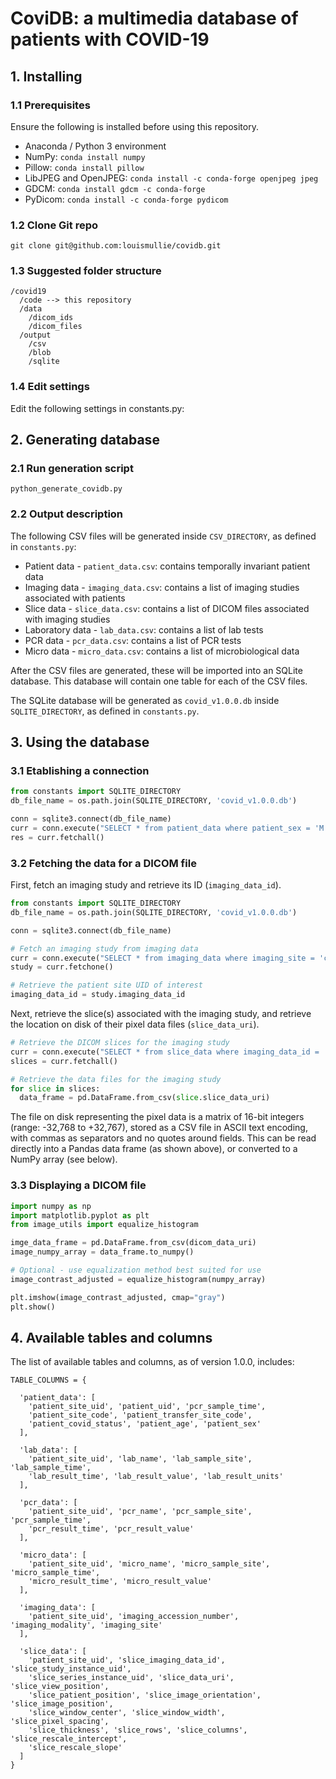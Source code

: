 # CoviDB: a multimedia database of patients with COVID-19

## 1. Installing

### 1.1 Prerequisites

Ensure the following is installed before using this repository.

- Anaconda / Python 3 environment
- NumPy: `conda install numpy`
- Pillow: `conda install pillow`
- LibJPEG and OpenJPEG: `conda install -c conda-forge openjpeg jpeg`
- GDCM: `conda install gdcm -c conda-forge`
- PyDicom: `conda install -c conda-forge pydicom`

### 1.2 Clone Git repo

`git clone git@github.com:louismullie/covidb.git`

### 1.3 Suggested folder structure

```
/covid19
  /code --> this repository
  /data
    /dicom_ids
    /dicom_files
  /output
    /csv
    /blob
    /sqlite
```

### 1.4 Edit settings

Edit the following settings in constants.py:

## 2. Generating database

### 2.1 Run generation script

`python_generate_covidb.py`

### 2.2 Output description

The following CSV files will be generated inside `CSV_DIRECTORY`, as defined in `constants.py`:

- Patient data - `patient_data.csv`: contains temporally invariant patient data
- Imaging data - `imaging_data.csv`: contains a list of imaging studies associated with patients
- Slice data - `slice_data.csv`: contains a list of DICOM files associated with imaging studies
- Laboratory data - `lab_data.csv`: contains a list of lab tests
- PCR data - `pcr_data.csv`: contains a list of PCR tests
- Micro data - `micro_data.csv`: contains a list of microbiological data

After the CSV files are generated, these will be imported into an SQLite database. This database will contain one table for each of the CSV files. 

The SQLite database will be generated as `covid_v1.0.0.db` inside `SQLITE_DIRECTORY`, as defined in `constants.py`.

## 3. Using the database

### 3.1 Etablishing a connection

```python
from constants import SQLITE_DIRECTORY
db_file_name = os.path.join(SQLITE_DIRECTORY, 'covid_v1.0.0.db')

conn = sqlite3.connect(db_file_name)
curr = conn.execute("SELECT * from patient_data where patient_sex = 'M' AND patient_covid_status=1")
res = curr.fetchall()
```

### 3.2 Fetching the data for a DICOM file

First, fetch an imaging study and retrieve its ID (`imaging_data_id`).

```python
from constants import SQLITE_DIRECTORY
db_file_name = os.path.join(SQLITE_DIRECTORY, 'covid_v1.0.0.db')

conn = sqlite3.connect(db_file_name)

# Fetch an imaging study from imaging data
curr = conn.execute("SELECT * from imaging_data where imaging_site = 'chest' LIMIT 1")
study = curr.fetchone()

# Retrieve the patient site UID of interest
imaging_data_id = study.imaging_data_id
```

Next, retrieve the slice(s) associated with the imaging study, and retrieve the location on disk of their pixel data files  (`slice_data_uri`).

```python
# Retrieve the DICOM slices for the imaging study
curr = conn.execute("SELECT * from slice_data where imaging_data_id = '%s'" % imaging_data_id)
slices = curr.fetchall()

# Retrieve the data files for the imaging study
for slice in slices:
  data_frame = pd.DataFrame.from_csv(slice.slice_data_uri)
```

The file on disk representing the pixel data is a matrix of 16-bit integers (range: -32,768 to +32,767), stored as a CSV file in ASCII text encoding, with commas as separators and no quotes around fields. This can be read directly into a Pandas data frame (as shown above), or converted to a NumPy array (see below).

### 3.3 Displaying a DICOM file
```python
import numpy as np
import matplotlib.pyplot as plt
from image_utils import equalize_histogram

imge_data_frame = pd.DataFrame.from_csv(dicom_data_uri)
image_numpy_array = data_frame.to_numpy()

# Optional - use equalization method best suited for use
image_contrast_adjusted = equalize_histogram(numpy_array)

plt.imshow(image_contrast_adjusted, cmap="gray")
plt.show()
```

## 4. Available tables and columns

The list of available tables and columns, as of version 1.0.0, includes:

```
TABLE_COLUMNS = {

  'patient_data': [
    'patient_site_uid', 'patient_uid', 'pcr_sample_time', 
    'patient_site_code', 'patient_transfer_site_code', 
    'patient_covid_status', 'patient_age', 'patient_sex'
  ],

  'lab_data': [
    'patient_site_uid', 'lab_name', 'lab_sample_site', 'lab_sample_time', 
    'lab_result_time', 'lab_result_value', 'lab_result_units'
  ],

  'pcr_data': [
    'patient_site_uid', 'pcr_name', 'pcr_sample_site', 'pcr_sample_time', 
    'pcr_result_time', 'pcr_result_value'
  ],

  'micro_data': [
    'patient_site_uid', 'micro_name', 'micro_sample_site', 'micro_sample_time', 
    'micro_result_time', 'micro_result_value'
  ],

  'imaging_data': [
    'patient_site_uid', 'imaging_accession_number', 'imaging_modality', 'imaging_site'
  ],

  'slice_data': [
    'patient_site_uid', 'slice_imaging_data_id', 'slice_study_instance_uid', 
    'slice_series_instance_uid', 'slice_data_uri', 'slice_view_position', 
    'slice_patient_position', 'slice_image_orientation', 'slice_image_position', 
    'slice_window_center', 'slice_window_width', 'slice_pixel_spacing', 
    'slice_thickness', 'slice_rows', 'slice_columns', 'slice_rescale_intercept', 
    'slice_rescale_slope'
  ]
}
```
